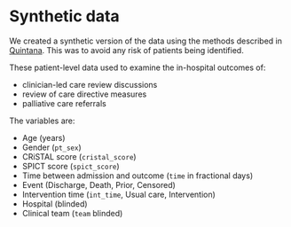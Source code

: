 # Synthetic data

We created a synthetic version of the data using the methods described in [Quintana](https://elifesciences.org/articles/53275). This was to avoid any risk of patients being identified.

These patient-level data used to examine the in-hospital outcomes of:

* clinician-led care review discussions
* review of care directive measures
* palliative care referrals

The variables are:

* Age (years)
* Gender (`pt_sex`)
* CRiSTAL score (`cristal_score`)
* SPICT score (`spict_score`)
* Time between admission and outcome (`time` in fractional days)
* Event (Discharge, Death, Prior, Censored)
* Intervention time (`int_time`, Usual care, Intervention)
* Hospital (blinded)
* Clinical team (`team` blinded)

